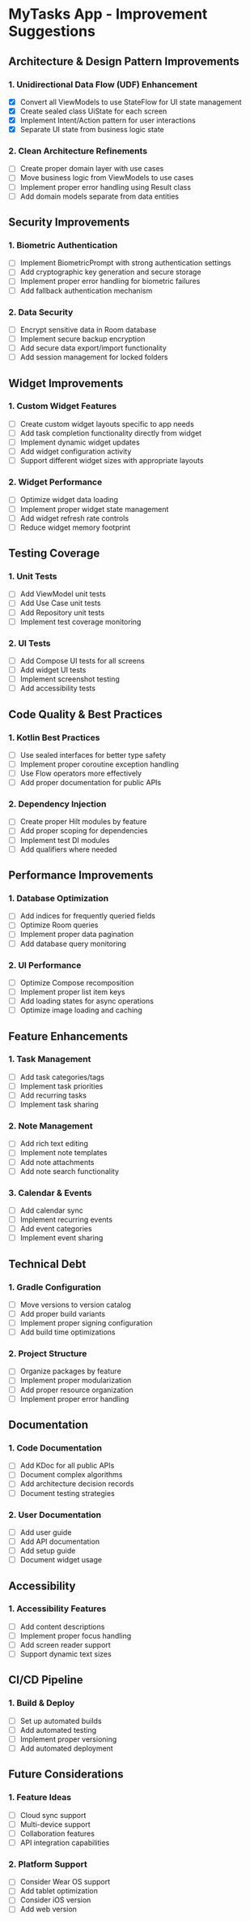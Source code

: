 # MyTasks App - Improvement Suggestions

## Architecture & Design Pattern Improvements

### 1. Unidirectional Data Flow (UDF) Enhancement
- [x] Convert all ViewModels to use StateFlow for UI state management
- [x] Create sealed class UiState for each screen
- [x] Implement Intent/Action pattern for user interactions
- [x] Separate UI state from business logic state

### 2. Clean Architecture Refinements
- [ ] Create proper domain layer with use cases
- [ ] Move business logic from ViewModels to use cases
- [ ] Implement proper error handling using Result class
- [ ] Add domain models separate from data entities

## Security Improvements

### 1. Biometric Authentication
- [ ] Implement BiometricPrompt with strong authentication settings
- [ ] Add cryptographic key generation and secure storage
- [ ] Implement proper error handling for biometric failures
- [ ] Add fallback authentication mechanism

### 2. Data Security
- [ ] Encrypt sensitive data in Room database
- [ ] Implement secure backup encryption
- [ ] Add secure data export/import functionality
- [ ] Add session management for locked folders

## Widget Improvements

### 1. Custom Widget Features
- [ ] Create custom widget layouts specific to app needs
- [ ] Add task completion functionality directly from widget
- [ ] Implement dynamic widget updates
- [ ] Add widget configuration activity
- [ ] Support different widget sizes with appropriate layouts

### 2. Widget Performance
- [ ] Optimize widget data loading
- [ ] Implement proper widget state management
- [ ] Add widget refresh rate controls
- [ ] Reduce widget memory footprint

## Testing Coverage

### 1. Unit Tests
- [ ] Add ViewModel unit tests
- [ ] Add Use Case unit tests
- [ ] Add Repository unit tests
- [ ] Implement test coverage monitoring

### 2. UI Tests
- [ ] Add Compose UI tests for all screens
- [ ] Add widget UI tests
- [ ] Implement screenshot testing
- [ ] Add accessibility tests

## Code Quality & Best Practices

### 1. Kotlin Best Practices
- [ ] Use sealed interfaces for better type safety
- [ ] Implement proper coroutine exception handling
- [ ] Use Flow operators more effectively
- [ ] Add proper documentation for public APIs

### 2. Dependency Injection
- [ ] Create proper Hilt modules by feature
- [ ] Add proper scoping for dependencies
- [ ] Implement test DI modules
- [ ] Add qualifiers where needed

## Performance Improvements

### 1. Database Optimization
- [ ] Add indices for frequently queried fields
- [ ] Optimize Room queries
- [ ] Implement proper data pagination
- [ ] Add database query monitoring

### 2. UI Performance
- [ ] Optimize Compose recomposition
- [ ] Implement proper list item keys
- [ ] Add loading states for async operations
- [ ] Optimize image loading and caching

## Feature Enhancements

### 1. Task Management
- [ ] Add task categories/tags
- [ ] Implement task priorities
- [ ] Add recurring tasks
- [ ] Implement task sharing

### 2. Note Management
- [ ] Add rich text editing
- [ ] Implement note templates
- [ ] Add note attachments
- [ ] Add note search functionality

### 3. Calendar & Events
- [ ] Add calendar sync
- [ ] Implement recurring events
- [ ] Add event categories
- [ ] Implement event sharing

## Technical Debt

### 1. Gradle Configuration
- [ ] Move versions to version catalog
- [ ] Add proper build variants
- [ ] Implement proper signing configuration
- [ ] Add build time optimizations

### 2. Project Structure
- [ ] Organize packages by feature
- [ ] Implement proper modularization
- [ ] Add proper resource organization
- [ ] Implement proper error handling

## Documentation

### 1. Code Documentation
- [ ] Add KDoc for all public APIs
- [ ] Document complex algorithms
- [ ] Add architecture decision records
- [ ] Document testing strategies

### 2. User Documentation
- [ ] Add user guide
- [ ] Add API documentation
- [ ] Add setup guide
- [ ] Document widget usage

## Accessibility

### 1. Accessibility Features
- [ ] Add content descriptions
- [ ] Implement proper focus handling
- [ ] Add screen reader support
- [ ] Support dynamic text sizes

## CI/CD Pipeline

### 1. Build & Deploy
- [ ] Set up automated builds
- [ ] Add automated testing
- [ ] Implement proper versioning
- [ ] Add automated deployment

## Future Considerations

### 1. Feature Ideas
- [ ] Cloud sync support
- [ ] Multi-device support
- [ ] Collaboration features
- [ ] API integration capabilities

### 2. Platform Support
- [ ] Consider Wear OS support
- [ ] Add tablet optimization
- [ ] Consider iOS version
- [ ] Add web version
